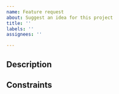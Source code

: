 ```yaml
---
name: Feature request
about: Suggest an idea for this project
title: ''
labels: ''
assignees: ''

---
```


## Description


## Constraints
